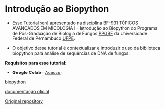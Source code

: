# Introdução ao Biopython

- Esse Tutorial será apresentado na disciplina BF-931 TÓPICOS AVANÇADOS EM MICOLOGIA I - Introdução ao Biopython do Programa de Pós-Graduação de Biologia de Fungos [PPGBF](https://www.ufpe.br/ppgbf) da Universidade Federal de Pernambuco [UFPE](https://www.ufpe.br/). 

- O objetivo desse tutorial é contextualizar e introduzir o uso da biblioteca biopython para análise de sequências de DNA de fungos.


**Requisitos para esse tutorial:** 

- **Google Colab** - [Acesso](https://colab.research.google.com/?utm_source=scs-index); 

[biopython](https://biopython.org/)

[documentação oficial](http://biopython.org/DIST/docs/tutorial/Tutorial.pdf)

[Original repository](https://github.com/pamellabiotec/Tutorial_Desvendando_o_codigo_genetico_com_biopython.git)

